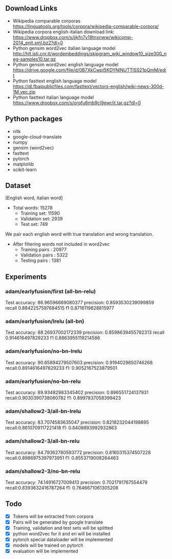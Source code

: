 ## Download Links
* Wikipedia comparable corporas https://linguatools.org/tools/corpora/wikipedia-comparable-corpora/ 
* Wikipedia corpora english-italian download link: https://www.dropbox.com/s/jjkfn7v19tnxnww/wikicomp-2014_enit.xml.bz2?dl=0
* Python gensim word2vec italian language model http://hlt.isti.cnr.it/wordembeddings/skipgram_wiki_window10_size300_neg-samples10.tar.gz
* Python gensim word2vec english language model https://drive.google.com/file/d/0B7XkCwpI5KDYNlNUTTlSS21pQmM/edit
* Python fasttext english language model https://dl.fbaipublicfiles.com/fasttext/vectors-english/wiki-news-300d-1M.vec.zip
* Python fasttext italian language model  https://www.dropbox.com/s/orqfu6mb9cj9ewr/it.tar.gz?dl=0

## Python packages

* nltk
* google-cloud-translate
* numpy
* gensim (word2vec)
* fasttext
* pytorch
* matplotlib
* scikit-learn

## Dataset

[English word, italian word]

* Total words:    15278
  * Training set:   11590
  * Validation set: 2939
  * Test set:       749


We pair each english word with true translation and wrong translation.

* After filtering words not included in word2vec
  * Training pairs   : 20977
  * Validation pairs : 5322
  * Testing pairs    : 1381

## Experiments

### adam/earlyfusion/first (all-bn-relu)
Test accuracy: 86.96596669080377 precision: 0.8593530239099859 recall 0.8842257597684515 f1 0.8716119828815977

### adam/earlyfusion/lrelu (all-bn)
Test accuracy: 88.26937002172339 precision: 0.8598639455782313 recall 0.914616497829233 f1 0.8863955119214586

### adam/earlyfusion/no-bn-lrelu
Test accuracy: 90.65894279507603 precision: 0.9194029850746268 recall:0.8914616497829233 f1: 0.9052167523879501

### adam/earlyfusion/no-bn-relu
Test accuracy: 89.93482983345402 precision: 0.896551724137931 recall:0.9030390738060782 f1: 0.8997837058399423

### adam/shallow2-3/all-bn-lrelu
Test accuracy: 83.7074583635047 precision: 0.8218232044198895 recall:0.8610709117221418 f1: 0.8409893992932863

### adam/shallow2-3/all-bn-relu
Test accuracy: 84.79362780593772 precision: 0.8160315374507228 recall:0.8986975397973951 f1: 0.8553719008264463

### adam/shallow2-3/no-bn-relu
Test accuracy: 74.14916727009413 precision: 0.7021791767554479 recall:0.8393632416787264 f1: 0.7646671061305208




## Todo

* [x] Tokens will be extracted from corpora
* [x] Pairs will be generated by google translate
* [x] Training, validation and test sets will be splitted
* [x] python word2vec for it and en will be installed 
* [x] pytorch special dataloader will be implemented  
* [x] models will be trained on pytorch  
* [x] evaluation will be implemented  
